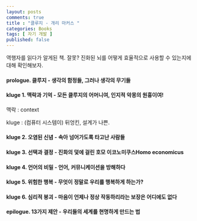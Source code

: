 ```yaml
---
layout: posts
comments: true
title : "클루지 - 개리 마커스 "
categories: Books
tags: [ 자기 개발 ]
published: false
---
```


역행자를 읽다가 알게된 책. 
잘못? 진화된 뇌를 어떻게 효율적으로 사용할 수 있는지에 대해 확인해보자.


#### prologue. 클루지 - 생각의 함정들, 그러나 생각의 무기들


#### kluge 1. 맥락과 기억 - 모든 클루지의 어머니여, 인지적 악몽의 원흉이여!
맥락 
 : context

kluge
 : (컴퓨터 시스템이) 뒤엉킨, 설계가 나쁜.

#### kluge 2. 오염된 신념 - 속아 넘어가도록 타고난 사람들

#### kluge 3. 선택과 결정 - 진화의 덫에 걸린 호모 이코노미쿠스Homo economicus

#### kluge 4. 언어의 비밀 - 언어, 커뮤니케이션을 방해하다

#### kluge 5. 위험한 행복 - 무엇이 정말로 우리를 행복하게 하는가?

#### kluge 6. 심리적 붕괴 - 마음이 언제나 정상 작동하리라는 보장은 어디에도 없다


#### epilogue. 13가지 제안 - 우리들의 세계를 현명하게 만드는 법